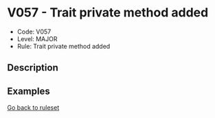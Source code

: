 # V057 - Trait private method added

* Code: V057
* Level: MAJOR
* Rule: Trait private method added

## Description

## Examples

[Go back to ruleset](../README.md)